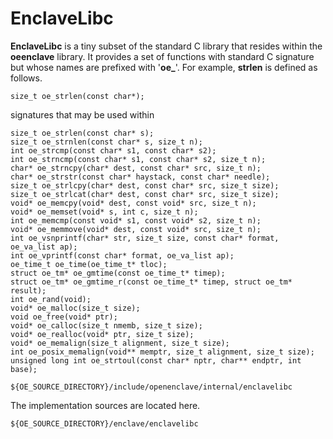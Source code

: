 EnclaveLibc
===========

__EnclaveLibc__ is a tiny subset of the standard C library that resides within
the **oeenclave** library. It provides a set of functions with standard C
signature but whose names are prefixed with '**oe_**'. For example, **strlen**
is defined as follows.

```
size_t oe_strlen(const char*);
```

signatures 
that may be used within 

```
size_t oe_strlen(const char* s);
size_t oe_strnlen(const char* s, size_t n);
int oe_strcmp(const char* s1, const char* s2);
int oe_strncmp(const char* s1, const char* s2, size_t n);
char* oe_strncpy(char* dest, const char* src, size_t n);
char* oe_strstr(const char* haystack, const char* needle);
size_t oe_strlcpy(char* dest, const char* src, size_t size);
size_t oe_strlcat(char* dest, const char* src, size_t size);
void* oe_memcpy(void* dest, const void* src, size_t n);
void* oe_memset(void* s, int c, size_t n);
int oe_memcmp(const void* s1, const void* s2, size_t n);
void* oe_memmove(void* dest, const void* src, size_t n);
int oe_vsnprintf(char* str, size_t size, const char* format, oe_va_list ap);
int oe_vprintf(const char* format, oe_va_list ap);
oe_time_t oe_time(oe_time_t* tloc);
struct oe_tm* oe_gmtime(const oe_time_t* timep);
struct oe_tm* oe_gmtime_r(const oe_time_t* timep, struct oe_tm* result);
int oe_rand(void);
void* oe_malloc(size_t size);
void oe_free(void* ptr);
void* oe_calloc(size_t nmemb, size_t size);
void* oe_realloc(void* ptr, size_t size);
void* oe_memalign(size_t alignment, size_t size);
int oe_posix_memalign(void** memptr, size_t alignment, size_t size);
unsigned long int oe_strtoul(const char* nptr, char** endptr, int base);
```


```
${OE_SOURCE_DIRECTORY}/include/openenclave/internal/enclavelibc
```

The implementation sources are located here.

```
${OE_SOURCE_DIRECTORY}/enclave/enclavelibc
```


